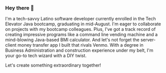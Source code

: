 ### Hey there 👋
I'm a tech-savvy Latino software developer currently enrolled in the Tech Elevator Java bootcamp, graduating in mid-August. 
I'm eager to collaborate on projects with my bootcamp colleagues. Plus, I've got a track record of creating impressive programs like a command line vending machine and a mind-blowing Java-based BMI calculator. And let's not forget the server-client money transfer app I built that rivals Venmo. With a degree in Business Administration and construction experience under my belt, I'm your go-to tech wizard with a DIY twist. 

Let's create something extraordinary together!

<!--
**danielevaldez/danielevaldez** is a ✨ _special_ ✨ repository because its `README.md` (this file) appears on your GitHub profile.

Here are some ideas to get you started:

- 🔭 I’m currently working on ...
- 🌱 I’m currently learning ...
- 👯 I’m looking to collaborate on ...
- 🤔 I’m looking for help with ...
- 💬 Ask me about ...
- 📫 How to reach me: ...
- 😄 Pronouns: ...
- ⚡ Fun fact: ...
-->
